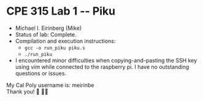 # CPE 315 Lab 1 -- Piku

* Michael I. Eirinberg (Mike)
* Status of lab: Complete.
* Compilation and execution instructions:
  * `gcc -o run_piku piku.s`
  * `./run_piku`
* I encountered minor difficulties when copying-and-pasting the SSH key using *vim* while connected to the raspberry pi. I have no outstanding questions or issues.

My Cal Poly username is: meirinbe <br>
Thank you! :call_me_hand: :man_technologist:
